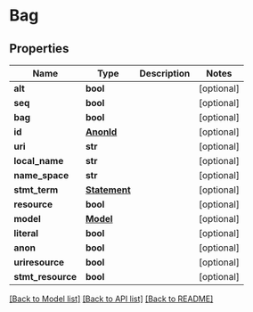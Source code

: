 # Bag

## Properties
Name | Type | Description | Notes
------------ | ------------- | ------------- | -------------
**alt** | **bool** |  | [optional] 
**seq** | **bool** |  | [optional] 
**bag** | **bool** |  | [optional] 
**id** | [**AnonId**](AnonId.md) |  | [optional] 
**uri** | **str** |  | [optional] 
**local_name** | **str** |  | [optional] 
**name_space** | **str** |  | [optional] 
**stmt_term** | [**Statement**](Statement.md) |  | [optional] 
**resource** | **bool** |  | [optional] 
**model** | [**Model**](Model.md) |  | [optional] 
**literal** | **bool** |  | [optional] 
**anon** | **bool** |  | [optional] 
**uriresource** | **bool** |  | [optional] 
**stmt_resource** | **bool** |  | [optional] 

[[Back to Model list]](../README.md#documentation-for-models) [[Back to API list]](../README.md#documentation-for-api-endpoints) [[Back to README]](../README.md)



